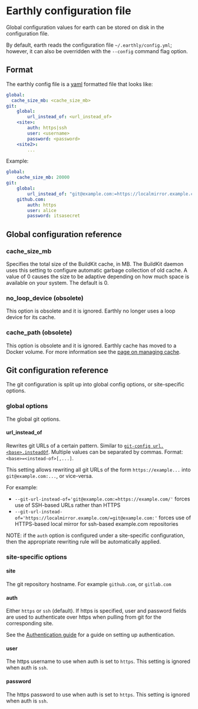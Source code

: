 # Earthly configuration file

Global configuration values for earth can be stored on disk in the configuration file.

By default, earth reads the configuration file `~/.earthly/config.yml`; however, it can also be
overridden with the `--config` command flag option.

## Format

The earthly config file is a [yaml](https://yaml.org/) formatted file that looks like:

```yaml
global:
  cache_size_mb: <cache_size_mb>
git:
    global:
        url_instead_of: <url_instead_of>
    <site>:
        auth: https|ssh
        user: <username>
        password: <password>
    <site2>:
        ...
```

Example:

```yaml
global:
    cache_size_mb: 20000
git:
    global:
        url_instead_of: "git@example.com:=https://localmirror.example.com/"
    github.com:
        auth: https
        user: alice
        password: itsasecret
```

## Global configuration reference

### cache_size_mb

Specifies the total size of the BuildKit cache, in MB. The BuildKit daemon uses this setting to configure automatic garbage collection of old cache. A value of 0 causes the size to be adaptive depending on how much space is available on your system. The default is 0.

### no_loop_device (obsolete)

This option is obsolete and it is ignored. Earthly no longer uses a loop device for its cache.

### cache_path (obsolete)

This option is obsolete and it is ignored. Earthly cache has moved to a Docker volume. For more information see the [page on managing cache](../guides/cache.md).

## Git configuration reference

The git configuration is split up into global config options, or site-specific options.

### global options

The global git options.

#### url_instead_of

Rewrites git URLs of a certain pattern. Similar to [`git-config url.<base>.insteadOf`](https://git-scm.com/docs/git-config#Documentation/git-config.txt-urlltbasegtinsteadOf).
Multiple values can be separated by commas. Format: `<base>=<instead-of>[,...]`.

This setting allows rewriting all git URLs of the form `https://example...` into `git@example.com:...`, or vice-versa.

For example:

* `--git-url-instead-of='git@example.com:=https://example.com/'` forces use of SSH-based URLs rather than HTTPS
* `--git-url-instead-of='https://localmirror.example.com/=git@example.com:'` forces use of HTTPS-based local mirror for ssh-based example.com repositories

NOTE: if the `auth` option is configured under a site-specific configuration, then the appropriate rewriting rule will be automatically applied.

### site-specific options

#### site

The git repository hostname. For example `github.com`, or `gitlab.com`

#### auth

Either `https` or `ssh` (default). If https is specified, user and password fields are used
to authenticate over https when pulling from git for the corresponding site.

See the [Authentication guide](../guides/auth.md) for a guide on setting up authentication.

#### user

The https username to use when auth is set to `https`. This setting is ignored when auth is `ssh`.

#### password

The https password to use when auth is set to `https`. This setting is ignored when auth is `ssh`.
